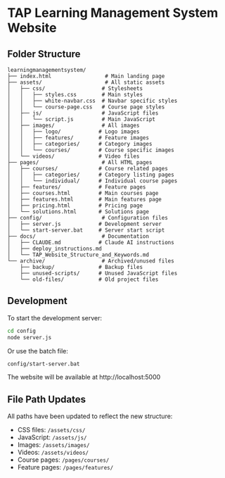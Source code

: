 # TAP Learning Management System Website

## Folder Structure

```
learningmanagementsystem/
├── index.html                 # Main landing page
├── assets/                    # All static assets
│   ├── css/                  # Stylesheets
│   │   ├── styles.css        # Main styles
│   │   ├── white-navbar.css  # Navbar specific styles
│   │   └── course-page.css   # Course page styles
│   ├── js/                   # JavaScript files
│   │   └── script.js         # Main JavaScript
│   ├── images/               # All images
│   │   ├── logo/            # Logo images
│   │   ├── features/        # Feature images
│   │   ├── categories/      # Category images
│   │   └── courses/         # Course specific images
│   └── videos/              # Video files
├── pages/                    # All HTML pages
│   ├── courses/             # Course related pages
│   │   ├── categories/      # Category listing pages
│   │   └── individual/      # Individual course pages
│   ├── features/            # Feature pages
│   ├── courses.html         # Main courses page
│   ├── features.html        # Main features page
│   ├── pricing.html         # Pricing page
│   └── solutions.html       # Solutions page
├── config/                   # Configuration files
│   ├── server.js            # Development server
│   └── start-server.bat     # Server start script
├── docs/                     # Documentation
│   ├── CLAUDE.md            # Claude AI instructions
│   ├── deploy_instructions.md
│   └── TAP_Website_Structure_and_Keywords.md
└── archive/                  # Archived/unused files
    ├── backup/              # Backup files
    ├── unused-scripts/      # Unused JavaScript files
    └── old-files/           # Old project files

```

## Development

To start the development server:

```bash
cd config
node server.js
```

Or use the batch file:
```bash
config/start-server.bat
```

The website will be available at http://localhost:5000

## File Path Updates

All paths have been updated to reflect the new structure:
- CSS files: `/assets/css/`
- JavaScript: `/assets/js/`
- Images: `/assets/images/`
- Videos: `/assets/videos/`
- Course pages: `/pages/courses/`
- Feature pages: `/pages/features/`